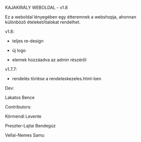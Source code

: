 KAJAKIRÁLY WEBOLDAL - v1.8

Ez a weboldal lényegében egy étteremnek a webshopja, ahonnan különböző ételeket/italokat rendelhet.

v1.8:

- teljes re-design

- új logo

- elemek hozzáadva az admin részéről

v1.7.7:

- rendelés törlése a rendeleskezeles.html-ben

Dev:

Lakatos Bence

Contributors:

Körmendi Levente

Preszter-Lajtai Bendegúz

Vellai-Nemes Samu